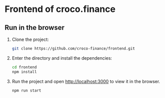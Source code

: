 # Frontend of croco.finance

## Run in the browser

1. Clone the project:

    ```bash
    git clone https://github.com/croco-finance/frontend.git
    ```

2. Enter the directory and install the dependencies:
    ```bash
    cd frontend
    npm install
    ```
3. Run the project and open [http://localhost:3000](http://localhost:3000) to view it in the browser.
    ```bash
    npm run start
    ```
